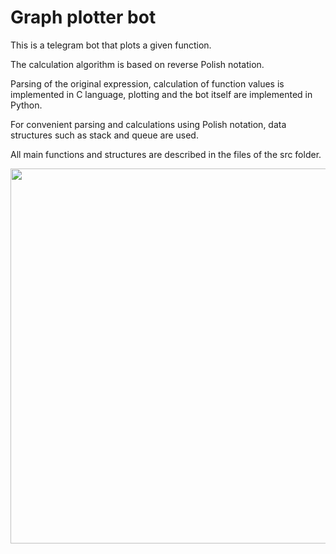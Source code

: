 # Graph plotter bot

This is a telegram bot that plots a given function.

The calculation algorithm is based on reverse Polish notation.

Parsing of the original expression, calculation of function values is implemented in C language, plotting and the bot itself are implemented in Python.

For convenient parsing and calculations using Polish notation, data structures such as stack and queue are used.

All main functions and structures are described in the files of the src folder.


<img src="https://github.com/IvanSergeevPhysics/graph-plotter-bot/blob/4420db268113d7dffff48d31d2ac604ea2c6b3f7/demo.gif" height="600" />